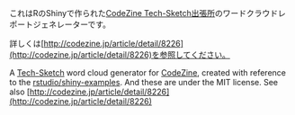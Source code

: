 これはRのShinyで作られた[CodeZine Tech-Sketch出張所](http://codezine.jp/article/corner/480)のワードクラウドレポートジェネレーターです。


詳しくは[http://codezine.jp/article/detail/8226](http://codezine.jp/article/detail/8226)を参照してください。

A [Tech-Sketch](http://tech-sketch.jp/) word cloud generator for [CodeZine](http://codezine.jp/article/corner/480), created with reference to the [rstudio/shiny-examples](https://github.com/rstudio/shiny-examples/tree/master/082-word-cloud). And these are under the MIT license.
See also [http://codezine.jp/article/detail/8226](http://codezine.jp/article/detail/8226)
